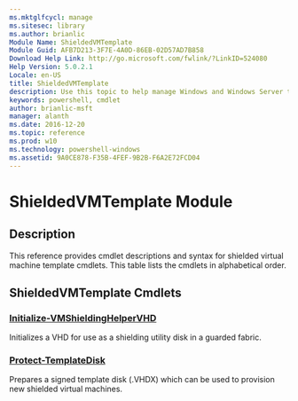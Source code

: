 ```yaml
---
ms.mktglfcycl: manage
ms.sitesec: library
ms.author: brianlic
Module Name: ShieldedVMTemplate
Module Guid: AFB7D213-3F7E-4A0D-86EB-02D57AD7B858
Download Help Link: http://go.microsoft.com/fwlink/?LinkID=524080
Help Version: 5.0.2.1
Locale: en-US
title: ShieldedVMTemplate
description: Use this topic to help manage Windows and Windows Server technologies with Windows PowerShell.
keywords: powershell, cmdlet
author: brianlic-msft
manager: alanth
ms.date: 2016-12-20
ms.topic: reference
ms.prod: w10
ms.technology: powershell-windows
ms.assetid: 9A0CE878-F35B-4FEF-9B2B-F6A2E72FCD04
---
```


# ShieldedVMTemplate Module
## Description
This reference provides cmdlet descriptions and syntax for shielded virtual machine template cmdlets. This table lists the cmdlets in alphabetical order.

## ShieldedVMTemplate Cmdlets
### [Initialize-VMShieldingHelperVHD](./Initialize-VMShieldingHelperVHD.md)
Initializes a VHD for use as a shielding utility disk in a guarded fabric.

### [Protect-TemplateDisk](./Protect-TemplateDisk.md)
Prepares a signed template disk (.VHDX) which can be used to provision new shielded virtual machines.


